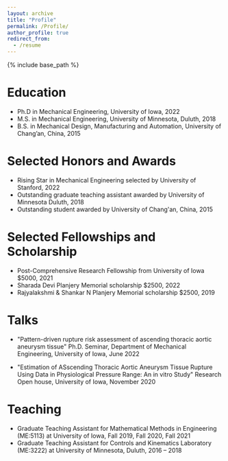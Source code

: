 ```yaml
---
layout: archive
title: "Profile"
permalink: /Profile/
author_profile: true
redirect_from:
  - /resume
---
```


{% include base_path %}


Education
======
* Ph.D in Mechanical Engineering, University of Iowa, 2022
* M.S. in Mechanical Engineering, University of Minnesota, Duluth, 2018
* B.S. in Mechanical Design, Manufacturing and Automation, University of Chang’an, China, 2015

Selected Honors and Awards
======
* Rising Star in Mechanical Engineering selected by University of Stanford, 2022
* Outstanding graduate teaching assistant awarded by University of Minnesota Duluth, 2018
* Outstanding student awarded by University of Chang'an, China, 2015                           

Selected Fellowships and Scholarship
======
* Post-Comprehensive Research Fellowship from University of Iowa $5000, 2021
* Sharada Devi Planjery Memorial scholarship $2500, 2022
* Rajyalakshmi & Shankar N Planjery Memorial scholarship $2500, 2019
  
Talks
======
* "Pattern-driven rupture risk assessment of ascending thoracic aortic aneurysm tissue"
Ph.D. Seminar, Department of Mechanical Engineering, University of Iowa, June 2022

* "Estimation of ASscending Thoracic Aortic Aneurysm Tissue Rupture Using Data in Physiological Pressure Range: An in vitro Study"
Research Open house,  University of Iowa, November 2020
  
Teaching
======
* Graduate Teaching Assistant for Mathematical Methods in Engineering (ME:5113) at University of Iowa, Fall 2019, Fall 2020, Fall 2021
* Graduate Teaching Assistant for Controls and Kinematics Laboratory (ME:3222) at University of Minnesota, Duluth, 2016 – 2018
  

